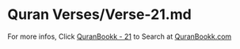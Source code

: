 # Quran Verses/Verse-21.md 

For more infos, Click [QuranBookk - 21](https://www.quranbookk.com/quran/search?q=21) to Search at [QuranBookk.com](http://quranbookk.com/)